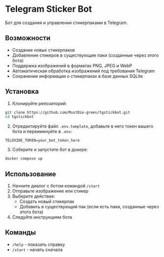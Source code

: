 # Telegram Sticker Bot

Бот для создания и управления стикерпаками в Telegram.

## Возможности

- Создание новых стикерпаков
- Добавление стикеров в существующие паки (созданные через этого бота)
- Поддержка изображений в форматах PNG, JPEG и WebP
- Автоматическая обработка изображений под требования Telegram
- Сохранение информации о стикерпаках в базе данных SQLite

## Установка

1. Клонируйте репозиторий:
```bash
git clone https://github.com/MustDie-green/tgstickbot.git
cd tgstickbot
```

2. Отредактируйте файл `.env.template`, добавьте в него токен вашего бота и переименуйте в `.env`:
```
TELOXIDE_TOKEN=your_bot_token_here
```

3. Соберите и запустите бот в докере:
```bash
docker compose up
```

## Использование

1. Начните диалог с ботом командой `/start`
2. Отправьте изображение или стикер
3. Выберите действие:
   - Создать новый стикерпак
   - Добавить в существующий пак (если есть паки, созданные через этого бота)
4. Следуйте инструкциям бота

## Команды

- `/help` - показать справку
- `/start` - начать сначала
